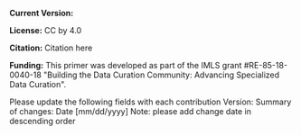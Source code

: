 **Current Version:**  

**License:** CC by 4.0

**Citation:**
Citation here

**Funding:**
This primer was developed as part of the IMLS grant #RE-85-18-0040-18 "Building the Data Curation Community: Advancing Specialized Data Curation".

Please update the following fields with each contribution
Version:
Summary of changes:
Date [mm/dd/yyyy]
Note: please add change date in descending order
